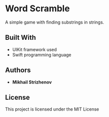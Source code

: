 # Word Scramble

A simple game with finding substrings in strings.

## Built With

* UIKit framework used
* Swift programming language

## Authors

* **Mikhail Strizhenov**

## License

This project is licensed under the MIT License
